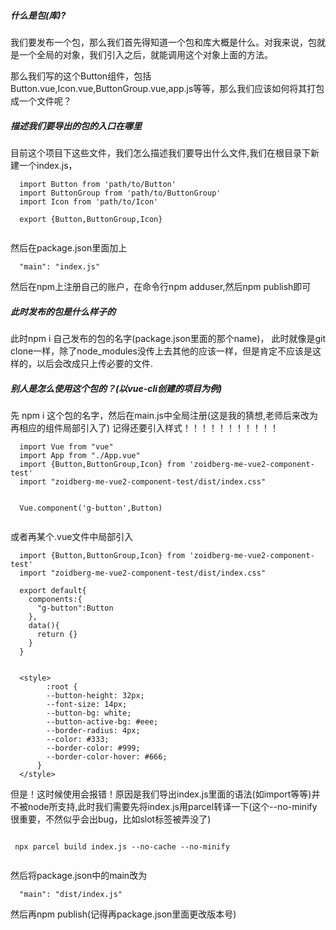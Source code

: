 ##### 什么是包(库)?

我们要发布一个包，那么我们首先得知道一个包和库大概是什么。对我来说，包就是一个全局的对象，我们引入之后，就能调用这个对象上面的方法。

那么我们写的这个Button组件，包括Button.vue,Icon.vue,ButtonGroup.vue,app.js等等，那么我们应该如何将其打包成一个文件呢？

##### 描述我们要导出的包的入口在哪里

目前这个项目下这些文件，我们怎么描述我们要导出什么文件,我们在根目录下新建一个index.js，
```
  import Button from 'path/to/Button'
  import ButtonGroup from 'path/to/ButtonGroup'
  import Icon from 'path/to/Icon'

  export {Button,ButtonGroup,Icon}


```



然后在package.json里面加上
```
  "main": "index.js"
```

然后在npm上注册自己的账户，在命令行npm adduser,然后npm publish即可

##### 此时发布的包是什么样子的

此时npm i 自己发布的包的名字(package.json里面的那个name)， 此时就像是git clone一样，除了node_modules没传上去其他的应该一样，但是肯定不应该是这样的，以后会改成只上传必要的文件.



##### 别人是怎么使用这个包的？(以vue-cli创建的项目为例)

先 npm i 这个包的名字，然后在main.js中全局注册(这是我的猜想,老师后来改为再相应的组件局部引入了)
记得还要引入样式！！！！！！！！！！！

```
  import Vue from "vue"
  import App from "./App.vue"
  import {Button,ButtonGroup,Icon} from 'zoidberg-me-vue2-component-test'
  import "zoidberg-me-vue2-component-test/dist/index.css"


  Vue.component('g-button',Button)


```

或者再某个.vue文件中局部引入

```
  import {Button,ButtonGroup,Icon} from 'zoidberg-me-vue2-component-test'
  import "zoidberg-me-vue2-component-test/dist/index.css"
  
  export default{
    components:{
      "g-button":Button
    },
    data(){
      return {}
    }
  }


  <style>
        :root {
        --button-height: 32px;
        --font-size: 14px;
        --button-bg: white;
        --button-active-bg: #eee;
        --border-radius: 4px;
        --color: #333;
        --border-color: #999;
        --border-color-hover: #666;
      }
  </style>
```



但是！这时候使用会报错！原因是我们导出index.js里面的语法(如import等等)并不被node所支持,此时我们需要先将index.js用parcel转译一下(这个--no-minify很重要，不然似乎会出bug，比如slot标签被弄没了)

```

 npx parcel build index.js --no-cache --no-minify


```
然后将package.json中的main改为

```
  "main": "dist/index.js"

```

然后再npm publish(记得再package.json里面更改版本号)



